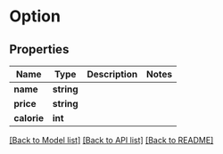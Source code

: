 # Option

## Properties
Name | Type | Description | Notes
------------ | ------------- | ------------- | -------------
**name** | **string** |  | 
**price** | **string** |  | 
**calorie** | **int** |  | 

[[Back to Model list]](../README.md#documentation-for-models) [[Back to API list]](../README.md#documentation-for-api-endpoints) [[Back to README]](../README.md)


